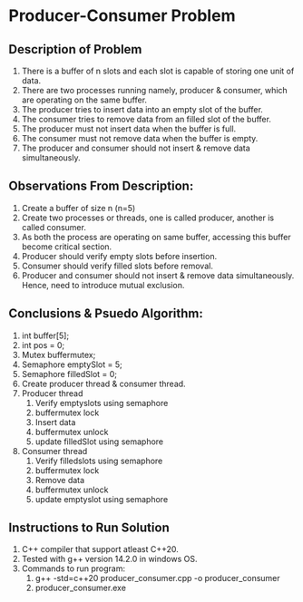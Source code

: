 # Producer-Consumer Problem
## Description of Problem
1.  There is a buffer of n slots and each slot is capable of storing one unit of data.
2.  There are two processes running namely, producer & consumer, which are operating on the same buffer.
3.  The producer tries to insert data into an empty slot of the buffer.
4.  The consumer tries to remove data from an filled slot of the buffer.
5.  The producer must not insert data when the buffer is full.
6.  The consumer must not remove data when the buffer is empty.
7.  The producer and consumer should not insert & remove data simultaneously.

## Observations From Description:
1.  Create a buffer of size n (n=5)
2.  Create two processes or threads, one is called producer, another is called consumer.
3.  As both the process are operating on same buffer, accessing this buffer become critical section.
4.  Producer should verify empty slots before insertion.
5.  Consumer should verify filled slots before removal.
6.  Producer and consumer should not insert & remove data simultaneously. Hence, need to introduce mutual exclusion.

## Conclusions & Psuedo Algorithm:
1.  int buffer[5];
2.  int pos = 0;
3.  Mutex buffermutex;
4.  Semaphore emptySlot = 5;
5.  Semaphore filledSlot = 0;
6.  Create producer thread & consumer thread.
7.  Producer thread
    1.  Verify emptyslots using semaphore
    2.  buffermutex lock
    3.  Insert data
    4.  buffermutex unlock
    5.  update filledSlot using semaphore
8.  Consumer thread
    1.  Verify filledslots using semaphore
    2.  buffermutex lock
    3.  Remove data
    4.  buffermutex unlock
    5.  update emptyslot using semaphore


## Instructions to Run Solution
1.  C++ compiler that support atleast C++20.
2.  Tested with g++ version 14.2.0 in windows OS.
3.  Commands to run program:
    1.  g++ -std=c++20 producer_consumer.cpp -o  producer_consumer
    2.  producer_consumer.exe
